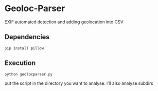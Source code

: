 # Geoloc-Parser
EXIF automated detection and adding geolocation into CSV

## Dependencies 

`pip install pillow`

## Execution

`python geolocparser.py`

put the script in the directory you want to analyse. I'll also analyse subdirs
